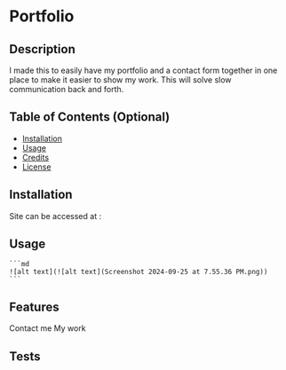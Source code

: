# Portfolio 


## Description

I made this to easily have my portfolio and a contact form together in one place to make it easier to show my work. This will solve slow communication back and forth. 

## Table of Contents (Optional)


- [Installation](#installation)
- [Usage](#usage)
- [Credits](#credits)
- [License](#license)

## Installation

Site can be accessed at : 

## Usage

    ```md
    ![alt text](![alt text](Screenshot 2024-09-25 at 7.55.36 PM.png)) 
    ```

## Features

Contact me
My work

## Tests


